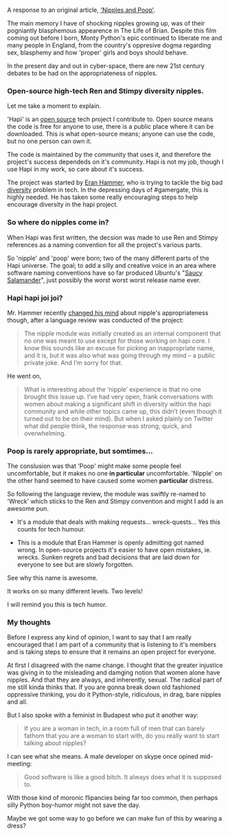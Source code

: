 A response to an original article, ['Nipples and Poop'](http://hueniverse.com/2014/08/18/nipples-and-poop/).

The main memory I have of shocking nipples growing up, was of their pogniantly blasphemous appearence in The Life of Brian. Despite this film coming out before I born, Monty Python's epic continued to liberate me and many people in England, from the country's oppresive dogma regarding sex, blasphemy and how 'proper' girls and boys should behave.

In the present day and out in cyber-space, there are new 21st century debates to be had on the appropriateness of nipples.

### Open-source high-tech Ren and Stimpy diversity nipples.

Let me take a moment to explain.

'Hapi' is an [open source](http://github.com/hapijs/hapi) tech project I contribute to. Open source means the code is free for anyone to use, there is a public place where it can be downloaded.  This is what open-source means; anyone can use the code, but no one person can own it.

The code is maintained by the community that uses it, and therefore the project's success dependeds on it's community. Hapi is not my job, though I use Hapi in my work, so care about it's success.

The project was started by [Eran Hammer](), who is trying to tackle the big bad [diversity](http://hueniverse.com/2013/07/10/diversity-2/) problem in tech. In the depressing days of #gamergate, this is highly needed. He has taken some really encouraging steps to help encourage diversity in the hapi project.

### So where do nipples come in?

When Hapi was first written, the decsion was made to use Ren and Stimpy references as a naming convention for all the project's various parts.

So 'nipple' and 'poop' were born; two of the many different parts of the Hapi universe. The goal; to add a silly and creative voice in an area where software naming conventions have so far produced Ubuntu's "[Saucy Salamander](https://wiki.ubuntu.com/DevelopmentCodeNames)", just possibly the worst worst worst release name ever.

### Hapi hapi joi joi?

Mr. Hammer recently [changed his mind](http://hueniverse.com/2014/08/18/nipples-and-poop/) about nipple's appropriateness though, after a language review was conducted of the project:

>The nipple module was initially created as an internal component that no one was meant to use except for those working on hapi core. I know this sounds like an excuse for picking an inappropriate name, and it is, but it was also what was going through my mind – a public private joke. And I’m sorry for that.

He went on,

>What is interesting about the ‘nipple’ experience is that no one brought this issue up. I’ve had very open, frank conversations with women about making a significant shift in diversity within the hapi community and while other topics came up, this didn’t (even though it turned out to be on their mind). But when I asked plainly on Twitter what did people think, the response was strong, quick, and overwhelming.

### Poop is rarely appropriate, but somtimes...

The conslusion was that 'Poop' might make some people feel uncomfortable, but it makes no one **in particular** uncomfortable. 'Nipple' on the other hand seemed to have caused some women **particular** distress.

So following the language review, the module was swiftly re-named to 'Wreck' which sticks to the Ren and Stimpy convention and might I add is an awesome pun.

- It's a module that deals with making requests... wreck-quests... Yes this counts for tech humour.

- This is a module that Eran Hammer is openly admitting got named wrong. In open-source projects it's easier to have open mistakes, ie. wrecks. Sunken regrets and bad decisions that are laid down for everyone to see but are slowly forgotten.

See why this name is awesome.

It works on so many different levels. Two levels!

I will remind you this is tech humor.

### My thoughts

Before I express any kind of opinion, I want to say that I am really encouraged that I am part of a community that is listening to it's members and is taking steps to ensure that it remains an open project for everyone.

At first I disagreed with the name change. I thought that the greater injustice was giving in to the misleading and damging notion that women alone have nipples. And that they are always, and inherently, sexual. The radical part of me still kinda thinks that. If you are gonna break down old fashioned oppressive thinking, you do it Python-style, ridiculous, in drag, bare nipples and all.

But I also spoke with a feminist in Budapest who put it another way:

>If you are a woman in tech, in a room full of men that can barely fathom that you are a woman to start with, do you really want to start talking about nipples?

I can see what she means. A male developer on skype once opined mid-meeting:

>Good software is like a good bitch. It always does what it is supposed to.

With those kind of moronic flipancies being far too common, then perhaps silly Python boy-humor might not save the day.

Maybe we got some way to go before we can make fun of this by wearing a dress?

